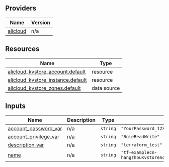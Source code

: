 <!-- BEGIN_TF_DOCS -->
## Providers

| Name | Version |
|------|---------|
| <a name="provider_alicloud"></a> [alicloud](#provider\_alicloud) | n/a |

## Resources

| Name | Type |
|------|------|
| [alicloud_kvstore_account.default](https://registry.terraform.io/providers/hashicorp/alicloud/latest/docs/resources/kvstore_account) | resource |
| [alicloud_kvstore_instance.default](https://registry.terraform.io/providers/hashicorp/alicloud/latest/docs/resources/kvstore_instance) | resource |
| [alicloud_kvstore_zones.default](https://registry.terraform.io/providers/hashicorp/alicloud/latest/docs/data-sources/kvstore_zones) | data source |

## Inputs

| Name | Description | Type | Default | Required |
|------|-------------|------|---------|:--------:|
| <a name="input_account_password_var"></a> [account\_password\_var](#input\_account\_password\_var) | n/a | `string` | `"YourPassword_123"` | no |
| <a name="input_account_privilege_var"></a> [account\_privilege\_var](#input\_account\_privilege\_var) | n/a | `string` | `"RoleReadWrite"` | no |
| <a name="input_description_var"></a> [description\_var](#input\_description\_var) | n/a | `string` | `"terraform_test"` | no |
| <a name="input_name"></a> [name](#input\_name) | n/a | `string` | `"tf-examplecn-hangzhouKvstoreAccounttftestnormal7993074"` | no |
<!-- END_TF_DOCS -->    
